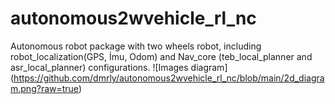 # autonomous2wvehicle_rl_nc
Autonomous robot package with two wheels robot, including robot_localization(GPS, İmu, Odom) and Nav_core (teb_local_planner and asr_local_planner) configurations.
![Images diagram] (https://github.com/dmrly/autonomous2wvehicle_rl_nc/blob/main/2d_diagram.png?raw=true)
